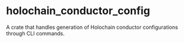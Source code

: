 # holochain_conductor_config

A crate that handles generation of Holochain conductor configurations through CLI commands.
